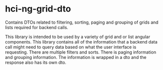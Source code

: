 # hci-ng-grid-dto
Contains DTOs related to filtering, sorting, paging and grouping of grids and lists required for backend calls.

This library is intended to be used by a variety of grid and or list angular components.  This library contains all
of the information that a backend data call might need to query data based on what the user interface is requesting.
There are multiple filters and sorts.  There is paging information and grouping information.  The information is wrapped
in a dto and the response also has its own dto.
